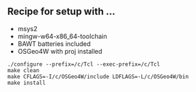 ## Recipe for setup with ...
* msys2
* mingw-w64-x86_64-toolchain
* BAWT batteries included
* OSGeo4W with proj installed

```
./configure --prefix=/c/Tcl --exec-prefix=/c/Tcl  
make clean  
make CFLAGS=-I/c/OSGeo4W/include LDFLAGS=-L/c/OSGeo4W/bin  
make install    

```